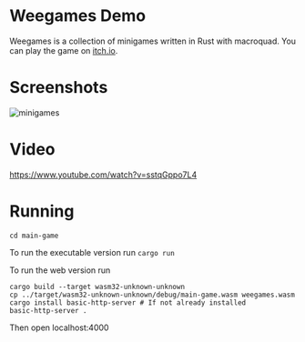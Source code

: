 # Weegames Demo
Weegames is a collection of minigames written in Rust with macroquad. You can play the game on [itch.io](https://yeahross.itch.io/weegames).

# Screenshots
![minigames](https://img.itch.zone/aW1nLzgyNDY5NzkuanBn/original/aE018L.jpg)

# Video

https://www.youtube.com/watch?v=sstqGppo7L4

# Running

```cd main-game```

To run the executable version run ``cargo run``

To run the web version run

```
cargo build --target wasm32-unknown-unknown
cp ../target/wasm32-unknown-unknown/debug/main-game.wasm weegames.wasm
cargo install basic-http-server # If not already installed
basic-http-server .
```

Then open localhost:4000